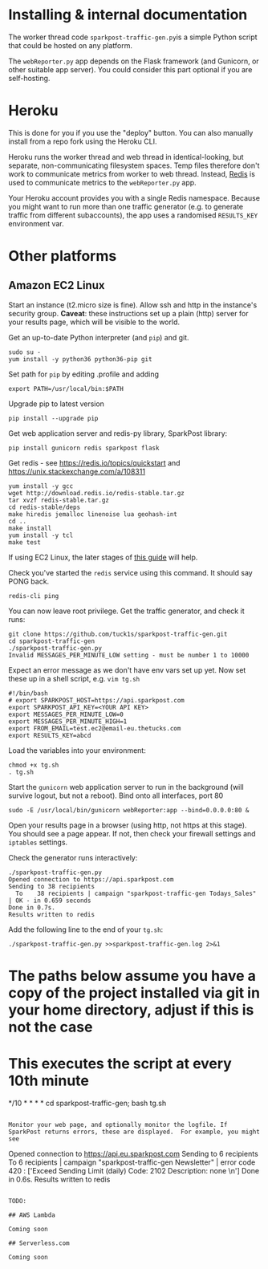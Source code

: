# Installing & internal documentation

The worker thread code `sparkpost-traffic-gen.py`is a simple Python script that could be hosted on any platform.

The `webReporter.py` app depends on the Flask framework (and Gunicorn, or other suitable app server). You could consider this
part optional if you are self-hosting.

# Heroku

This is done for you if you use the "deploy" button. You can also manually install from a repo fork using the Heroku CLI.

Heroku runs the worker thread and web thread in identical-looking, but separate, non-communicating filesystem spaces.
Temp files therefore don't work to communicate metrics from worker to web thread.
Instead, [Redis](https://redis.io/topics/quickstart) is used to communicate metrics to the `webReporter.py` app.

Your Heroku account provides you with a single Redis namespace. Because you might want to run more than one traffic
generator (e.g. to generate traffic from different subaccounts), the app uses a randomised `RESULTS_KEY` environment var.

# Other platforms

## Amazon EC2 Linux

Start an instance (t2.micro size is fine). Allow ssh and http in the instance's security group.
**Caveat**: these instructions set up a plain (http) server for your results page, which will be visible to the world.

Get an up-to-date Python interpreter (and `pip`) and git.  
```
sudo su -
yum install -y python36 python36-pip git
```

Set path for `pip` by editing .profile and adding
```
export PATH=/usr/local/bin:$PATH
```

Upgrade pip to latest version

```
pip install --upgrade pip
```

Get web application server and redis-py library, SparkPost library:
```
pip install gunicorn redis sparkpost flask
```

Get redis - see https://redis.io/topics/quickstart and https://unix.stackexchange.com/a/108311
```
yum install -y gcc
wget http://download.redis.io/redis-stable.tar.gz
tar xvzf redis-stable.tar.gz
cd redis-stable/deps
make hiredis jemalloc linenoise lua geohash-int
cd ..
make install
yum install -y tcl
make test
```
If using EC2 Linux, the later stages of [this guide](https://medium.com/@andrewcbass/install-redis-v3-2-on-aws-ec2-instance-93259d40a3ce)
will help.

Check you've started the `redis` service using this command. It should say PONG back.
```
redis-cli ping
```

You can now leave root privilege.  Get the traffic generator, and check it runs:
```
git clone https://github.com/tuck1s/sparkpost-traffic-gen.git
cd sparkpost-traffic-gen
./sparkpost-traffic-gen.py
Invalid MESSAGES_PER_MINUTE_LOW setting - must be number 1 to 10000
```

Expect an error message as we don't have env vars set up yet.  Now set these up in a shell script, e.g. 
`vim tg.sh`
```
#!/bin/bash
# export SPARKPOST_HOST=https://api.sparkpost.com
export SPARKPOST_API_KEY=<YOUR API KEY>
export MESSAGES_PER_MINUTE_LOW=0
export MESSAGES_PER_MINUTE_HIGH=1
export FROM_EMAIL=test.ec2@email-eu.thetucks.com
export RESULTS_KEY=abcd
```

Load the variables into your environment:
```
chmod +x tg.sh 
. tg.sh 
```

Start the `gunicorn` web application server to run in the background (will survive logout, but not a reboot).
Bind onto all interfaces, port 80
```
sudo -E /usr/local/bin/gunicorn webReporter:app --bind=0.0.0.0:80 &
```

Open your results page in a browser (using http, not https at this stage). You should see a page appear. If not, then
check your firewall settings and `iptables` settings.

Check the generator runs interactively:
```
./sparkpost-traffic-gen.py
Opened connection to https://api.sparkpost.com
Sending to 38 recipients
  To    38 recipients | campaign "sparkpost-traffic-gen Todays_Sales" | OK - in 0.659 seconds
Done in 0.7s.
Results written to redis
```

Add the following line to the end of your `tg.sh`:
```
./sparkpost-traffic-gen.py >>sparkpost-traffic-gen.log 2>&1
```

#
# The paths below assume you have a copy of the project installed via git in your home directory, adjust if this is not the case
#
# This executes the script at every 10th minute

*/10 * * * * cd sparkpost-traffic-gen; bash tg.sh
```

Monitor your web page, and optionally monitor the logfile. If SparkPost returns errors, these are displayed.  For example, you might see
```
Opened connection to https://api.eu.sparkpost.com
Sending to 6 recipients
  To     6 recipients | campaign "sparkpost-traffic-gen Newsletter" | error code 420 : ['Exceed Sending Limit (daily) Code: 2102 Description: none \n']
Done in 0.6s.
Results written to redis
```

TODO:

## AWS Lambda

Coming soon

## Serverless.com

Coming soon